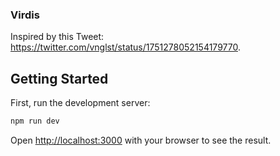 ### Virdis

Inspired by this Tweet: https://twitter.com/vnglst/status/1751278052154179770.

## Getting Started

First, run the development server:

```bash
npm run dev
```

Open [http://localhost:3000](http://localhost:3000) with your browser to see the result.
